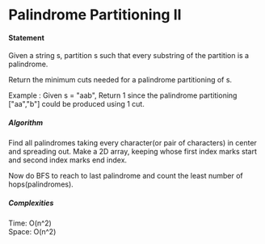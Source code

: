 Palindrome Partitioning II
=======

#### Statement
Given a string s, partition s such that every substring of the partition is a palindrome.

Return the minimum cuts needed for a palindrome partitioning of s.

Example : 
Given 
s = "aab",
Return 1 since the palindrome partitioning ["aa","b"] could be produced using 1 cut.

##### Algorithm
Find all palindromes taking every character(or pair of characters) in center and spreading out.
Make a 2D array, keeping whose first index marks start and second index marks end index.

Now do BFS to reach to last palindrome and count the least number of hops(palindromes).

##### Complexities
Time: O(n^2)<br>
Space: O(n^2)